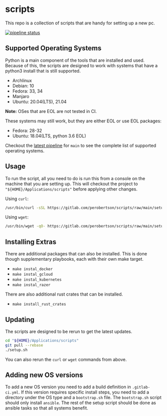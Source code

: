 # scripts

This repo is a collection of scripts that are handy for setting up a new pc.

[![pipeline status](https://gitlab.com/perobertson/scripts/badges/main/pipeline.svg)](https://gitlab.com/perobertson/scripts/pipelines?scope=branches&ref=main)

## Supported Operating Systems

Python is a main component of the tools that are installed and used.
Because of this, the scripts are designed to work with systems that have a python3 install that is still supported.

- Archlinux
- Debian: 10
- Fedora: 33, 34
- Manjaro
- Ubuntu: 20.04(LTS), 21.04

**Note:** OSes that are EOL are not tested in CI.

These systems may still work, but they are either EOL or use EOL packages:

- Fedora: 28-32
- Ubuntu: 18.04(LTS, python 3.6 EOL)

Checkout the [latest pipeline](https://gitlab.com/perobertson/scripts/pipelines?scope=branches&ref=main) for `main` to see the complete list of supported operating systems.

## Usage

To run the script, all you need to do is run this from a console on the machine that you are setting up.
This will checkout the project to `"${HOME}/Applications/scripts"` before applying other changes.

Using `curl`:

```bash
/usr/bin/curl -sSL https://gitlab.com/perobertson/scripts/raw/main/setup.sh | bash
```

Using `wget`:

```bash
/usr/bin/wget -qO- https://gitlab.com/perobertson/scripts/raw/main/setup.sh | bash
```

## Installing Extras

There are additional packages that can also be installed.
This is done though supplementary playbooks, each with their own make target.

- `make instal_docker`
- `make instal_gcloud`
- `make instal_kubernetes`
- `make instal_razer`

There are also additional rust crates that can be installed.

- `make install_rust_crates`

## Updating

The scripts are designed to be rerun to get the latest updates.

```bash
cd "${HOME}/Applications/scripts"
git pull --rebase
./setup.sh
```

You can also rerun the `curl` or `wget` commands from above.

## Adding new OS versions

To add a new OS version you need to add a build definition in `.gitlab-ci.yml`.
If this version requires specific install steps, you need to add a directory under the OS type and a `bootstrap.sh` file.
The `bootstrap.sh` script should only install `ansible`.
The rest of the setup script should be done as ansible tasks so that all systems benefit.
